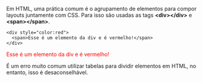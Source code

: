 Em HTML, uma prática comum é o agrupamento de elementos para compor layouts juntamente com CSS.
Para isso são usadas as tags <b><div\></div\></b> e <b><span\></span\></b>. 
	
	<div style="color:red">
	  <span>Esse é um elemento da div e é vermelho!</span>
	</div> 


<div style="color:red">
  <span>Esse é um elemento da div e é vermelho!</span>
</div> 

É um erro muito comum utilizar tabelas para dividir elementos em HTML, no entanto, isso é desaconselhável.
